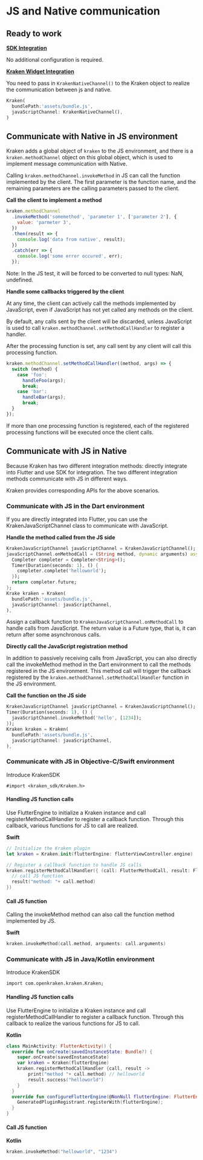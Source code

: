 # JS and Native communication

## Ready to work

**[SDK Integration](/en-US/guide/native/interpolation-app)**

No additional configuration is required.

**[Kraken Widget Integration](/en-US/guide/native/interpolation-flutter)**

You need to pass in `KrakenNativeChannel()` to the Kraken object to realize the communication between js and native.

```dart
Kraken(
  bundlePath:'assets/bundle.js',
  javaScriptChannel: KrakenNativeChannel(),
)
```

## Communicate with Native in JS environment

Kraken adds a global object of `kraken` to the JS environment, and there is a `kraken.methodChannel` object on this global object, which is used to implement message communication with Native.

Calling `kraken.methodChannel.invokeMethod` in JS can call the function implemented by the client. The first parameter is the function name, and the remaining parameters are the calling parameters passed to the client.

**Call the client to implement a method**

```javascript
kraken.methodChannel
  .invokeMethod('somemethod', 'parameter 1', ['parameter 2'], {
    value: 'parmeter 3',
  })
  .then(result => {
    console.log('data from native', result);
  })
  .catch(err => {
    console.log('some error occured', err);
  });
```

Note: In the JS test, it will be forced to be converted to null types: NaN, undefined.

**Handle some callbacks triggered by the client**

At any time, the client can actively call the methods implemented by JavaScript, even if JavaScript has not yet called any methods on the client.

By default, any calls sent by the client will be discarded, unless JavaScript is used to call `kraken.methodChannel.setMethodCallHandler` to register a handler.

After the processing function is set, any call sent by any client will call this processing function.

```javascript
kraken.methodChannel.setMethodCallHandler((method, args) => {
  switch (method) {
    case 'foo':
      handleFoo(args);
      break;
    case 'bar':
      handleBar(args);
      break;
  }
});
```

If more than one processing function is registered, each of the registered processing functions will be executed once the client calls.

## Communicate with JS in Native

Because Kraken has two different integration methods: directly integrate into Flutter and use SDK for integration.
The two different integration methods communicate with JS in different ways.

Kraken provides corresponding APIs for the above scenarios.

### Communicate with JS in the Dart environment

If you are directly integrated into Flutter, you can use the KrakenJavaScriptChannel class to communicate with JavaScript.

**Handle the method called from the JS side**

```dart
KrakenJavaScriptChannel javaScriptChannel = KrakenJavaScriptChannel();
javaScriptChannel.onMethodCall = (String method, dynamic arguments) async {
  Completer completer = Completer<String>();
  Timer(Duration(seconds: 1), () {
    completer.complete('helloworld');
  });
  return completer.future;
};
Krake kraken = Kraken(
  bundlePath:'assets/bundle.js',
  javaScriptChannel: javaScriptChannel,
),
```

Assign a callback function to `KrakenJavaScriptChannel.onMethodCall` to handle calls from JavaScript. The return value is a Future type, that is, it can return after some asynchronous calls.

**Directly call the JavaScript registration method**

In addition to passively receiving calls from JavaScript, you can also directly call the invokeMethod method in the Dart environment to call the methods registered in the JS environment.
This method call will trigger the callback registered by the `kraken.methodChannel.setMethodCallHandler` function in the JS environment.

**Call the function on the JS side**

```dart
KrakenJavaScriptChannel javaScriptChannel = KrakenJavaScriptChannel();
Timer(Duration(seconds: 1), () {
  javaScriptChannel.invokeMethod('hello', [1234]);
});
Kraken kraken = Kraken(
  bundlePath:'assets/bundle.js',
  javaScriptChannel: javaScriptChannel,
),
```

### Communicate with JS in Objective-C/Swift environment

Introduce KrakenSDK

```
#import <kraken_sdk/Kraken.h>
```

#### Handling JS function calls

Use FlutterEngine to initialize a Kraken instance and call registerMethodCallHandler to register a callback function. Through this callback, various functions for JS to call are realized.

**Swift**

```swift
// Initialize the Kraken plugin
let kraken = Kraken.init(flutterEngine: flutterViewController.engine)

// Register a callback function to handle JS calls
kraken.registerMethodCallHandler({ (call: FlutterMethodCall, result: FlutterResult) in
  // call JS function
  result("method: "+ call.method)
})
```

#### Call JS function

Calling the invokeMethod method can also call the function method implemented by JS.

**Swift**

```swift
kraken.invokeMethod(call.method, arguments: call.arguments)
```

### Communicate with JS in Java/Kotlin environment

Introduce KrakenSDK

```
import com.openkraken.kraken.Kraken;
```

#### Handling JS function calls

Use FlutterEngine to initialize a Kraken instance and call registerMethodCallHandler to register a callback function. Through this callback to realize the various functions for JS to call.

**Kotlin**

```kotlin
class MainActivity: FlutterActivity() {
  override fun onCreate(savedInstanceState: Bundle?) {
    super.onCreate(savedInstanceState)
    var kraken = Kraken(flutterEngine)
    kraken.registerMethodCallHandler {call, result ->
        print("method "+ call.method) // helloworld
        result.success("helloworld")
    }
  }
  override fun configureFlutterEngine(@NonNull flutterEngine: FlutterEngine) {
    GeneratedPluginRegistrant.registerWith(flutterEngine);
  }
}
```

#### Call JS function

**Kotlin**

```kotlin
kraken.invokeMethod("helloworld", "1234")
```
